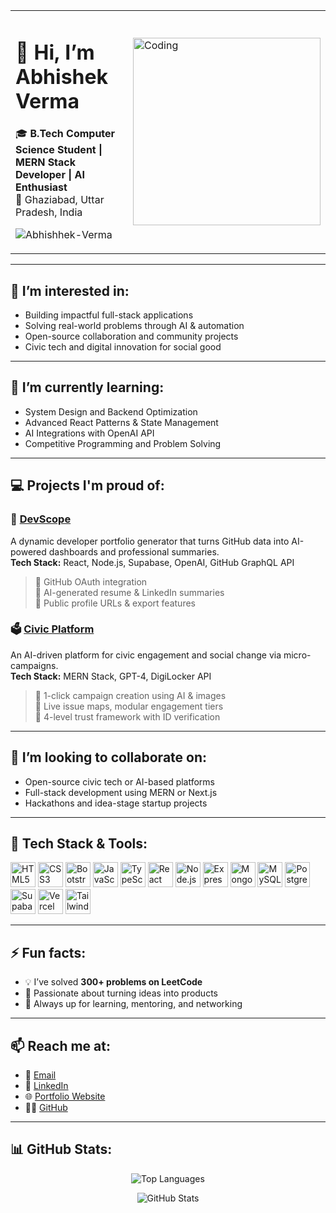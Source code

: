 <table>
<tr>
<td>

# 👋 Hi, I’m Abhishek Verma

🎓 **B.Tech Computer Science Student | MERN Stack Developer | AI Enthusiast**  
📍 Ghaziabad, Uttar Pradesh, India

<p align="left"> 
  <img src="https://komarev.com/ghpvc/?username=Abhishhek-Verma&label=Profile%20views&color=0e75b6&style=flat" alt="Abhishhek-Verma" /> 
</p>

</td>
<td>
  <img src="https://cdn.dribbble.com/users/1162077/screenshots/3848914/programmer.gif" alt="Coding" width="300"/>
</td>
</tr>
</table>

---

## 👀 I’m interested in:
- Building impactful full-stack applications
- Solving real-world problems through AI & automation
- Open-source collaboration and community projects
- Civic tech and digital innovation for social good

---

## 🌱 I’m currently learning:
- System Design and Backend Optimization
- Advanced React Patterns & State Management
- AI Integrations with OpenAI API
- Competitive Programming and Problem Solving

---

## 💻 Projects I'm proud of:

### 🚀 [DevScope](https://github.com/Abhishhek-Verma/DevScope)
A dynamic developer portfolio generator that turns GitHub data into AI-powered dashboards and professional summaries.  
**Tech Stack:** React, Node.js, Supabase, OpenAI, GitHub GraphQL API  
> 🔹 GitHub OAuth integration  
> 🔹 AI-generated resume & LinkedIn summaries  
> 🔹 Public profile URLs & export features

### 🗳️ [Civic Platform](https://github.com/Abhishhek-Verma/Civic-Platform)
An AI-driven platform for civic engagement and social change via micro-campaigns.  
**Tech Stack:** MERN Stack, GPT-4, DigiLocker API  
> 🔹 1-click campaign creation using AI & images  
> 🔹 Live issue maps, modular engagement tiers  
> 🔹 4-level trust framework with ID verification

---

## 💞️ I’m looking to collaborate on:
- Open-source civic tech or AI-based platforms
- Full-stack development using MERN or Next.js
- Hackathons and idea-stage startup projects

---

## 🧠 Tech Stack & Tools:

<p align="left">
  <img src="https://cdn.jsdelivr.net/gh/devicons/devicon/icons/html5/html5-original.svg" width="40" height="40" alt="HTML5" />
  <img src="https://cdn.jsdelivr.net/gh/devicons/devicon/icons/css3/css3-original.svg" width="40" height="40" alt="CSS3" />
  <img src="https://cdn.jsdelivr.net/gh/devicons/devicon/icons/bootstrap/bootstrap-original.svg" width="40" height="40" alt="Bootstrap" />
  <img src="https://cdn.jsdelivr.net/gh/devicons/devicon/icons/javascript/javascript-original.svg" width="40" height="40" alt="JavaScript" />
  <img src="https://cdn.jsdelivr.net/gh/devicons/devicon/icons/typescript/typescript-original.svg" width="40" height="40" alt="TypeScript" />
  <img src="https://cdn.jsdelivr.net/gh/devicons/devicon/icons/react/react-original.svg" width="40" height="40" alt="React" />
  <img src="https://cdn.jsdelivr.net/gh/devicons/devicon/icons/nodejs/nodejs-original.svg" width="40" height="40" alt="Node.js" />
  <img src="https://cdn.jsdelivr.net/gh/devicons/devicon/icons/express/express-original.svg" width="40" height="40" alt="Express.js" />
  <img src="https://cdn.jsdelivr.net/gh/devicons/devicon/icons/mongodb/mongodb-original.svg" width="40" height="40" alt="MongoDB" />
  <img src="https://cdn.jsdelivr.net/gh/devicons/devicon/icons/mysql/mysql-original.svg" width="40" height="40" alt="MySQL" />
  <img src="https://cdn.jsdelivr.net/gh/devicons/devicon/icons/postgresql/postgresql-original.svg" width="40" height="40" alt="PostgreSQL" />
  <img src="https://cdn.jsdelivr.net/gh/devicons/devicon/icons/supabase/supabase-original.svg" width="40" height="40" alt="Supabase" />
  <img src="https://cdn.jsdelivr.net/gh/devicons/devicon/icons/vercel/vercel-original.svg" width="40" height="40" alt="Vercel" />
  <img src="https://img.shields.io/badge/Tailwind_CSS-38B2AC?style=flat&logo=tailwind-css&logoColor=white" alt="Tailwind CSS" height="40"/>
</p>

---

## ⚡ Fun facts:
- 💡 I’ve solved **300+ problems on LeetCode**
- 🧠 Passionate about turning ideas into products
- 🤝 Always up for learning, mentoring, and networking

---

## 📫 Reach me at:
- 📧 [Email](mailto:abhi.ups838@gmail.com)
- 💼 [LinkedIn](https://www.linkedin.com/in/Abhishhek-Verma)
- 🌐 [Portfolio Website](https://abhishek-verma-portfolio.netlify.app/)
- 🧑‍💻 [GitHub](https://github.com/Abhishhek-Verma)

---

## 📊 GitHub Stats:
<p align="center">
  <img src="https://github-readme-stats.vercel.app/api/top-langs?username=Abhishhek-Verma&show_icons=true&locale=en&layout=compact" alt="Top Languages" />
</p>
<p align="center">
  <img src="https://github-readme-stats.vercel.app/api?username=Abhishhek-Verma&show_icons=true&locale=en" alt="GitHub Stats" />
</p>
<p align="center">
  <img src="https://github-r
